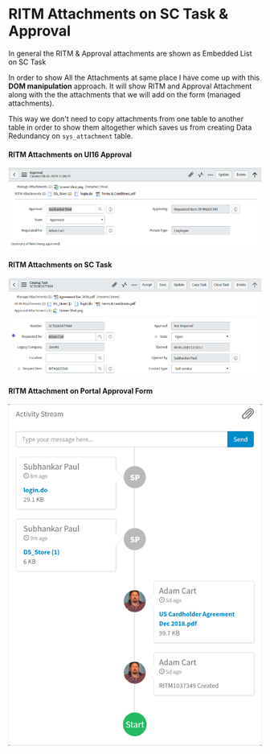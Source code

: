 # RITM Attachments on SC Task & Approval

In general the RITM & Approval attachments are shown as Embedded List on SC Task

In order to show All the Attachments at same place I have come up with this **DOM manipulation** approach. It will show RITM and Approval Attachment along with the the attachments that we will add on the form (managed attachments).

This way we don't need to copy attachments from one table to another table in order to show them altogether which saves us from creating Data Redundancy on `sys_attachment` table.

#### RITM Attachments on UI16 Approval
![RITM Attachments on Approval](https://github.com/Decoder-Paul/ServiceNow-Development/blob/master/Custom%20Attachment%20UI/RITM%20Attachments%20on%20UI16%20Approval.PNG)

#### RITM Attachments on SC Task
![RITM Attachments on SC Task](https://github.com/Decoder-Paul/ServiceNow-Development/blob/master/Custom%20Attachment%20UI/All%20Attachments%20on%20SC%20Task.PNG)

#### RITM Attachment on Portal Approval Form
![RITM Attachments on Portal Approval Form](https://github.com/Decoder-Paul/ServiceNow-Development/blob/master/Custom%20Attachment%20UI/RITM%20Attachment%20on%20Portal%20Approval%20Form.png)
